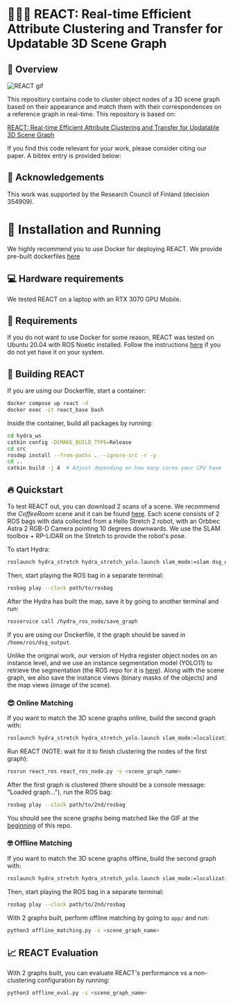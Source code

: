 # 🚀🚀🚀 REACT: Real-time Efficient Attribute Clustering and Transfer for Updatable 3D Scene Graph

## 🚀 Overview
![REACT gif](./assets/react_cut.gif)

This repository contains code to cluster object nodes of a 3D scene graph based on their appearance and match them with their correspondences on a reference graph in real-time. This repository is based on:

[REACT: Real-time Efficient Attribute Clustering and Transfer for Updatable 3D Scene Graph](https://arxiv.org)

If you find this code relevant for your work, please consider citing our paper. A bibtex entry is provided below:

## 🙏 Acknowledgements

This work was supported by the Research Council of Finland (decision 354909).

# 🐳 Installation and Running

We highly recommend you to use Docker for deploying REACT. We provide pre-built dockerfiles [here](https://github.com/aalto-intelligent-robotics/REACT-docker)

## 💻 Hardware requirements

We tested REACT on a laptop with an RTX 3070 GPU Mobile.

## 🤖 Requirements

If you do not want to use Docker for some reason, REACT was tested on Ubuntu 20.04 with ROS Noetic installed. Follow the instructions [here](https://wiki.ros.org/ROS/Installation) if you do not yet have it on your system.

## 🧰 Building REACT

If you are using our Dockerfile, start a container:
```bash
docker compose up react -d
docker exec -it react_base bash
```

Inside the container, build all packages by running:
```bash
cd hydra_ws
catkin config -DCMAKE_BUILD_TYPE=Release
cd src
rosdep install --from-paths . --ignore-src -r -y
cd ..
catkin build -j 4  # Adjust depending on how many cores your CPU have
```

## 🔥 Quickstart

To test REACT out, you can download 2 scans of a scene. We recommend the *CoffeeRoom* scene and it can be found [here](https://drive.google.com/drive/folders/13984WvqdFPlq2DJG-6iNYHLAHxNozDFg?usp=sharing). Each scene consists of 2 ROS bags with data collected from a Hello Stretch 2 robot, with an Orbbec Astra 2 RGB-D Camera pointing 10 degrees downwards. We use the SLAM toolbox + RP-LiDAR on the Stretch to provide the robot's pose.

To start Hydra:

```bash
roslaunch hydra_stretch hydra_stretch_yolo.launch slam_mode:=slam dsg_output_prefix:=<scene_graph_name>_1 2> >(grep -v 'TF_REPEATED_DATA\|at line 278\|buffer_core')
```

Then, start playing the ROS bag in a separate terminal:

```bash
rosbag play --clock path/to/rosbag
```

After the Hydra has built the map, save it by going to another terminal and run:

```bash
rosservice call /hydra_ros_node/save_graph
```

If you are using our Dockerfile, it the graph should be saved in `/home/ros/dsg_output`.

Unlike the original work, our version of Hydra register object nodes on an instance level, and we use an instance segmentation model (YOLO11) to retrieve the segmentation (the ROS repo for it is [here](https://github.com/aalto-intelligent-robotics/Hydra-Seg-ROS)). Along with the scene graph, we also save the instance views (binary masks of the objects) and the map views (image of the scene).

### 😎 Online Matching
If you want to match the 3D scene graphs online, build the second graph with:
```bash
roslaunch hydra_stretch hydra_stretch_yolo.launch slam_mode:=localization dsg_output_prefix:=<scene_graph_name>_2 2> >(grep -v 'TF_REPEATED_DATA\|at line 278\|buffer_core')
```
Run REACT (NOTE: wait for it to finish clustering the nodes of the first graph):
```bash
rosrun react_ros react_ros_node.py -s <scene_graph_name>
```

After the first graph is clustered (there should be a console message: "Loaded graph..."), run the ROS bag:
```bash
rosbag play --clock path/to/2nd/rosbag
```
You should see the scene graphs being matched like the GIF at the [beginning](#overview) of this repo.

### 🤓 Offline Matching

If you want to match the 3D scene graphs offline, build the second graph with:
```bash
roslaunch hydra_stretch hydra_stretch_yolo.launch slam_mode:=localization dsg_output_prefix:=<scene_graph_name>_2 2> >(grep -v 'TF_REPEATED_DATA\|at line 278\|buffer_core')
```

Then, start playing the ROS bag in a separate terminal:
```bash
rosbag play --clock path/to/2nd/rosbag
```
With 2 graphs built, perform offline matching by going to `app/` and run:
```bash
python3 offline_matching.py -s <scene_graph_name>
```

## 📈 REACT Evaluation
With 2 graphs built, you can evaluate REACT's performance vs a non-clustering configuration by running:
```bash
python3 offline_eval.py -s <scene_graph_name>
```
